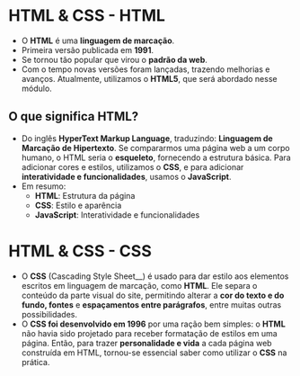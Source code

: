 # HTML & CSS - HTML
* O __HTML__ é uma __linguagem de marcação__.
* Primeira versão publicada em __1991__.
* Se tornou tão popular que virou o __padrão da web__.
* Com o tempo novas versões foram lançadas, trazendo melhorias e avanços. Atualmente, utilizamos o __HTML5__, que será abordado nesse módulo.

## O que significa HTML?
* Do inglês __HyperText Markup Language__, traduzindo: __Linguagem de Marcação de Hipertexto__. Se compararmos uma página web a um corpo humano, o HTML seria o __esqueleto__, fornecendo a estrutura básica. Para adicionar cores e estilos, utilizamos o __CSS__, e para adicionar __interatividade e funcionalidades__, usamos o __JavaScript__.
* Em resumo:
  * __HTML__: Estrutura da página
  * __CSS__: Estilo e aparência
  * __JavaScript__: Interatividade e funcionalidades

# HTML & CSS - CSS
* O __CSS__ (Cascading Style Sheet__) é usado para dar estilo aos elementos escritos em linguagem de marcação, como __HTML__. Ele separa o conteúdo da parte visual do site, permitindo alterar a __cor do texto e do fundo, fontes__ e __espaçamentos entre parágrafos__, entre muitas outras possibilidades.
* O __CSS foi desenvolvido em 1996__ por uma ração bem simples: o __HTML__ não havia sido projetado para receber formatação de estilos em uma página. Então, para trazer __personalidade e vida__ a cada página web construída em HTML, tornou-se essencial saber como utilizar o __CSS__ na prática.

